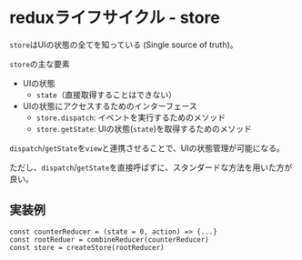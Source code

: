 # reduxライフサイクル - store

`store`はUIの状態の全てを知っている (Single source of truth)。

`store`の主な要素
- UIの状態
  - `state`（直接取得することはできない）
- UIの状態にアクセスするためのインターフェース
  - `store.dispatch`: イベントを実行するためのメソッド
  - `store.getState`: UIの状態(`state`)を取得するためのメソッド

`dispatch`/`getState`を`view`と連携させることで、UIの状態管理が可能になる。

ただし、`dispatch`/`getState`を直接呼ばずに、スタンダードな方法を用いた方が良い。

## 実装例

```
const counterReducer = (state = 0, action) => {...}
const rootReduer = combineReducer(counterReducer)
const store = createStore(rootReducer)
```
